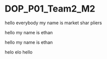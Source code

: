 # DOP\_P01\_Team2\_M2

hello everybody my name is market shar pliers





hello my name is ethan

hello my name is ethan







helo elo hello

